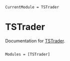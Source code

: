 ```@meta
CurrentModule = TSTrader
```

# TSTrader

Documentation for [TSTrader](https://github.com/exAClior/TSTrader.jl).

```@index
```

```@autodocs
Modules = [TSTrader]
```
